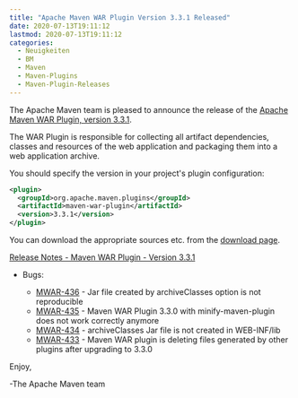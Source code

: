 ```yaml
---
title: "Apache Maven WAR Plugin Version 3.3.1 Released"
date: 2020-07-13T19:11:12
lastmod: 2020-07-13T19:11:12
categories:
  - Neuigkeiten
  - BM
  - Maven
  - Maven-Plugins
  - Maven-Plugin-Releases
---
```

The Apache Maven team is pleased to announce the release of the 
[Apache Maven WAR Plugin, version 3.3.1](https://maven.apache.org/plugins/maven-war-plugin/).

The WAR Plugin is responsible for collecting all artifact dependencies, classes
and resources of the web application and packaging them into a web application
archive.

You should specify the version in your project's plugin configuration:

```xml
<plugin>
  <groupId>org.apache.maven.plugins</groupId>
  <artifactId>maven-war-plugin</artifactId>
  <version>3.3.1</version>
</plugin>
```

You can download the appropriate sources etc. from the [download page][download].

<!-- more -->


[Release Notes - Maven WAR Plugin - Version 3.3.1](https://issues.apache.org/jira/secure/ReleaseNote.jspa?projectId=12318121&version=12348374)

* Bugs:

   * [MWAR-436](https://issues.apache.org/jira/browse/MWAR-436) - Jar file created by archiveClasses option is not reproducible
   * [MWAR-435](https://issues.apache.org/jira/browse/MWAR-435) - Maven WAR Plugin 3.3.0 with minify-maven-plugin does not work correctly anymore
   * [MWAR-434](https://issues.apache.org/jira/browse/MWAR-434) - archiveClasses Jar file is not created in WEB-INF/lib
   * [MWAR-433](https://issues.apache.org/jira/browse/MWAR-433) - Maven WAR plugin is deleting files generated by other plugins after upgrading to 3.3.0

Enjoy,

-The Apache Maven team

[download]: https://maven.apache.org/plugins/maven-war-plugin/download.cgi
